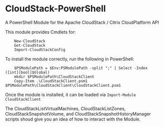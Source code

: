 CloudStack-PowerShell
=====================

A PowerShell Module for the Apache CloudStack / Citrix CloudPlatform API

This module provides Cmdlets for:
```	
	New-CloudStack
	Get-CloudStack
	Import-CloudStackConfig
```	

To install the module correctly, run the following in PowerShell:
```
	$PSModulePath = $Env:PSModulePath -split ";" | Select -Index ([int][bool]$Global)
	mkdir $PSModulePath\CloudStackClient
	Copy-Item .\CloudStackClient.psm1 $PSModulePath\CloudStackClient\CloudStackClient.psm1
```	

Once the module is installed, it can be loaded via ```Import-Module CloudStackClient```

The CloudStackListVirtualMachines, CloudStackListZones, CloudStackSnapshotVolume, and CloudStackSnapshotHistoryManager scripts shoud give you an idea of how to interact with the Module.
